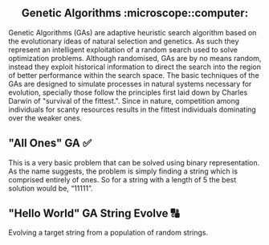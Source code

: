 <h2 align="center">Genetic Algorithms :microscope::computer:</h2>

Genetic Algorithms (GAs) are adaptive heuristic search algorithm based on the evolutionary ideas of natural selection and genetics. As such they represent an intelligent exploitation of a random search used to solve optimization problems. Although randomised, GAs are by no means random, instead they exploit historical information to direct the search into the region of better performance within the search space. The basic techniques of the GAs are designed to simulate processes in natural systems necessary for evolution, specially those follow the principles first laid down by Charles Darwin of "survival of the fittest.". Since in nature, competition among individuals for scanty resources results in the fittest individuals dominating over the weaker ones.

## "All Ones" GA :white_check_mark:
This is a very basic problem that can be solved using binary representation.
As the name suggests, the problem is simply finding a string which is comprised entirely of ones.
So for a string with a length of 5 the best solution would be, “11111”.

## "Hello World" GA String Evolve :capital_abcd:
Evolving a target string from a population of random strings.
